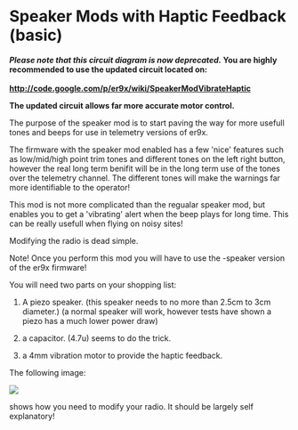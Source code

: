 # Speaker Mods with Haptic Feedback (basic) #

<b><i>Please note that this circuit diagram is now deprecated.</i>  You are highly recommended to use the updated circuit located on:<br>
<br>
<a href='/p/er9x/wiki/SpeakerModVibrateHaptic'><a href='http://code.google.com/p/er9x/wiki/SpeakerModVibrateHaptic'>http://code.google.com/p/er9x/wiki/SpeakerModVibrateHaptic</a></a>

The updated circuit allows far more accurate motor control.<br>
</b>

The purpose of the speaker mod is to start paving the way for more usefull tones and beeps for use in telemetry versions of er9x.

The firmware with the speaker mod enabled has a few 'nice' features such as low/mid/high point trim tones and different tones on the left right button, however the real long term benifit will be in the long term use of the tones over the telemetry channel. The different tones will make the warnings far more identifiable to the operator!

This mod is not more complicated than the regualar speaker mod, but enables you to get a 'vibrating' alert when the beep plays for long time.  This can be really usefull when flying on noisy sites!

Modifying the radio is dead simple.

Note!  Once you perform this mod you will have to use the -speaker version of the er9x firmware!

You will need two parts on your shopping list:

1.  A piezo speaker.  (this speaker needs to no more than 2.5cm to 3cm diameter.) (a normal speaker will work, however tests have shown a piezo has a much lower power draw)

2.  a capacitor. (4.7u) seems to do the trick.

3.  a 4mm vibration motor to provide the haptic feedback.

The following image:

<img src='http://static.rcgroups.net/forums/attachments/3/2/9/0/3/2/a4230484-110-speaker-vibration-mod-guide.jpg'>

shows how you need to modify your radio.  It should be largely self explanatory!